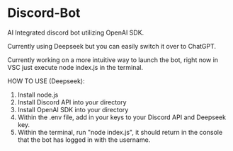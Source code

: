 # Discord-Bot
AI Integrated discord bot utilizing OpenAI SDK.

Currently using Deepseek but you can easily switch it over to ChatGPT.

Currently working on a more intuitive way to launch the bot, right now in VSC just execute node index.js in the terminal.

HOW TO USE (Deepseek):
1. Install node.js
2. Install Discord API into your directory
3. Install OpenAI SDK into your directory
4. Within the .env file, add in your keys to your Discord API and Deepseek key.
5. Within the terminal, run "node index.js", it should return in the console that the bot has logged in with the username.
